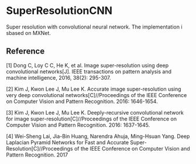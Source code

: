# SuperResolutionCNN
Super resolution with convolutional neural network. The implementation i sbased on MXNet.

## Reference

[1] Dong C, Loy C C, He K, et al. Image super-resolution using deep convolutional networks[J]. IEEE transactions on pattern analysis and machine intelligence, 2016, 38(2): 295-307.

[2] Kim J, Kwon Lee J, Mu Lee K. Accurate image super-resolution using very deep convolutional networks[C]//Proceedings of the IEEE Conference on Computer Vision and Pattern Recognition. 2016: 1646-1654.

[3] Kim J, Kwon Lee J, Mu Lee K. Deeply-recursive convolutional network for image super-resolution[C]//Proceedings of the IEEE Conference on Computer Vision and Pattern Recognition. 2016: 1637-1645.

[4] Wei-Sheng Lai, Jia-Bin Huang, Narendra Ahuja, Ming-Hsuan Yang. Deep Laplacian Pyramid Networks for Fast and Accurate Super-Resolution[C]//Proceedings of the IEEE Conference on Computer Vision and Pattern Recognition. 2017


